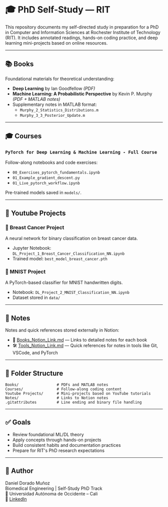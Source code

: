 # 🎓 PhD Self-Study — RIT

This repository documents my self-directed study in preparation for a PhD in Computer and Information Sciences at Rochester Institute of Technology (RIT). It includes annotated readings, hands-on coding practice, and deep learning mini-projects based on online resources.

---

## 📚 Books

Foundational materials for theoretical understanding:
- **Deep Learning** by Ian Goodfellow *(PDF)*
- **Machine Learning: A Probabilistic Perspective** by Kevin P. Murphy *(PDF + MATLAB notes)*
- Supplementary notes in MATLAB format:
  - `Murphy_2_Statistics_Distributions.m`
  - `Murphy_3_3_Posterior_Update.m`

---

## 🎓 Courses

### `PyTorch for Deep Learning & Machine Learning - Full Course`
Follow-along notebooks and code exercises:
- `00_Exercises_pytorch_fundamentals.ipynb`
- `01_Example_gradient_descent.py`
- `01_Live_pytorch_workflow.ipynb`

Pre-trained models saved in `models/`.

---

## 🧪 Youtube Projects

### 🧬 Breast Cancer Project
A neural network for binary classification on breast cancer data.
- Jupyter Notebook: `DL_Project_1_Breast_Cancer_Classification_NN.ipynb`
- Trained model: `best_model_breast_cancer.pth`

### 🧠 MNIST Project
A PyTorch-based classifier for MNIST handwritten digits.
- Notebook: `DL_Project_2_MNIST_Classification_NN.ipynb`
- Dataset stored in `data/`

---

## 📝 Notes

Notes and quick references stored externally in Notion:

- 📘 [Books_Notion_Link.md](Notes/Books_Notion_Link.md) — Links to detailed notes for each book
- 🛠️ [Tools_Notion_Link.md](Notes/Tools_Notion_Link.md) — Quick references for notes in tools like Git, VSCode, and PyTorch

---

## 📂 Folder Structure

```
Books/                 # PDFs and MATLAB notes
Courses/               # Follow-along coding content
Youtube Projects/      # Mini-projects based on YouTube tutorials
Notes/                 # Links to Notion notes
.gitattributes         # Line ending and binary file handling
```

---

## ✅ Goals

- Review foundational ML/DL theory
- Apply concepts through hands-on projects
- Build consistent habits and documentation practices
- Prepare for RIT's PhD research expectations

---

## 🧠 Author

Daniel Dorado Muñoz  
Biomedical Engineering | Self-Study PhD Track  
📍 Universidad Autónoma de Occidente – Cali  
🔗 [LinkedIn](https://www.linkedin.com/in/daniel-dorado-munoz/)
